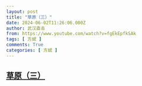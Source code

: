 ```yaml
---
layout: post
title: "草原（三）"
date: 2024-06-02T11:26:06.000Z
author: 武汉直击
from: https://www.youtube.com/watch?v=fgEkEpfkSAk
tags: [ 方斌 ]
comments: True
categories: [ 方斌 ]
---
```

<!--1717327566000-->
[草原（三）](https://www.youtube.com/watch?v=fgEkEpfkSAk)
------

<div>

</div>
